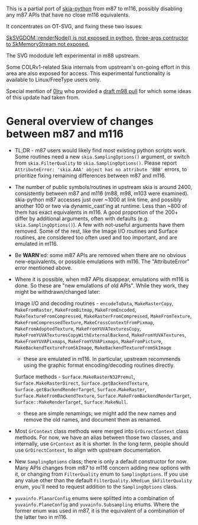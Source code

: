 This is a partial port of [skia-python](https://github.com/kyamagu/skia-python/)
from m87 to m116, possibly disabling any m87 APIs that have no close m116 equivalents.

It concentrates on OT-SVG, and fixing these two issues:

[SkSVGDOM::renderNode() is not exposed in python](https://github.com/kyamagu/skia-python/issues/192),
[three-args contructor to SkMemoryStream not exposed.](https://github.com/kyamagu/skia-python/issues/194)

The SVG mododule left experimental in m88 upstream.

Some COLRv1-related Skia internals from upstream's on-going effort in this area
are also exposed for access. This experimental functionality is available to
Linux/FreeType users only.

Special mention of [0lru](https://github.com/0lru) who provided a
[draft m98 pull](https://github.com/kyamagu/skia-python/pull/181) for which some ideas
of this update had taken from.

# General overview of changes between m87 and m116

* TL;DR - m87 users would likely find most existing python scripts work. Some
  routines need a new `skia.SamplingOptions()` argument, or
  switch from `skia.FilterQuality` to `skia.SamplingOptions()`.
  Please report `AttributeError: 'skia.AAA' object has no attribute 'BBB'` errors,
  to prioritize fixing remaining differences between m87 and m116.

* The number of public symbols/routines in upstream skia is around 2400,
  consistently between m87 and m116 (m88, m98, m103 were examined).
  skia-python m87 accesses just over ~1000 at link time, and possibly
  another 100 or two via dynamic_cast'ing at runtime. Less than ~800
  of them has exact equivalents in m116. A good proportion of
  the 200+ differ by additional arguments, often with defaults
  (e.g. `skia.SamplingOptions()`). A few with not-useful arguments have them removed.
  Some of the rest, like the Image I/O routines and Surface routines,
  are considered too often used and too important, and are emulated in m116.

* Be **WARN**'ed: some m87 APIs are removed when there are no obvious
  new-equivalents, or possible emulations with m116.
  The "AttributeError" error mentioned above.

* Where it is possible, when m87 APIs disappear, emulations with m116
  is done. So these are "new emulations of old APIs". While they work,
  they might be withdrawn/changed later:
  
  Image I/O and decoding routines -
  `encodeToData`, `MakeRasterCopy`,
  `MakeFromRaster`, `MakeFromBitmap`, `MakeFromEncoded`,
  `MakeTextureFromCompressed`, `MakeRasterFromCompressed`,
  `MakeFromTexture`, `MakeFromCompressedTexture`,
  `MakeCrossContextFromPixmap`, `MakeFromAdoptedTexture`,
  `MakeFromYUVATexturesCopy`, `MakeFromYUVATexturesCopyWithExternalBackend`,
  `MakeFromYUVATextures`, `MakeFromYUVAPixmaps`, `MakeFromYUVAPixmaps`,
  `MakeFromPicture`, `MakeBackendTextureFromSkImage`,
  `MakeBackendTextureFromSkImage`
  - these are emulated in m116. In particular, upstream recommends
    using the graphic format encoding/decoding routines directly.

  Surface methods -
  `Surface.MakeRasterN32Premul`, `Surface.MakeRasterDirect`,
  `Surface.getBackendTexture`, `Surface.getBackendRenderTarget`,
  `Surface.MakeRaster`, `Surface.MakeFromBackendTexture`,
  `Surface.MakeFromBackendRenderTarget`, `Surface::MakeRenderTarget`,
  `Surface.MakeNull`.
  - these are simple renamings; we might add the new names and remove
    the old names, and document them as renamed.

* Most `GrContext` class methods were merged into `GrDirectContext` class
  methods. For now, we have an alias between those two classes, and
  internally, use `GrContext` as it is shorter. In the long term,
  people should use `GrDirectContext`, to align with upstream documentation.

* New `SamplingOptions` class; there is only a default constructor for now.
  Many APIs changes from m87 to m116 concern adding new options with it, or
  changing from `FilterQuality` enum to `SamplingOptions`. If you use any
  value other than the default `FilterQuality.kMedium_SkFilterQuality`
  enum, you'll need to request addition to the `SamplingOptions` class.

* `yuvainfo.PlanarConfig` enums were splitted into a combination of
  `yuvainfo.PlaneConfig` and `yuvainfo.Subsampling` enums. Where the former
  enum was used in m87, it is the equivalent of a combination of the latter
  two in m116.
